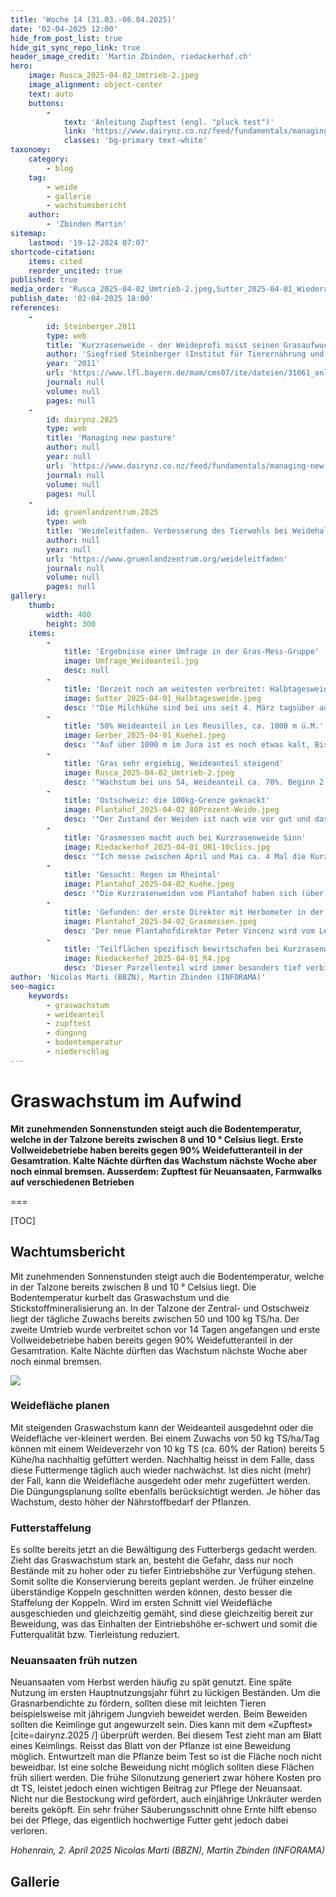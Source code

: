 ```yaml
---
title: 'Woche 14 (31.03.-06.04.2025)'
date: '02-04-2025 12:00'
hide_from_post_list: true
hide_git_sync_repo_link: true
header_image_credit: 'Martin Zbinden, riedackerhof.ch'
hero:
    image: Rusca_2025-04-02_Umtrieb-2.jpeg
    image_alignment: object-center
    text: auto
    buttons:
        -
            text: 'Anleitung Zupftest (engl. "pluck test")'
            link: 'https://www.dairynz.co.nz/feed/fundamentals/managing-new-pasture/'
            classes: 'bg-primary text-white'
taxonomy:
    category:
        - blog
    tag:
        - weide
        - gallerie
        - wachstumsbericht
    author:
        - 'Zbinden Martin'
sitemap:
    lastmod: '19-12-2024 07:07'
shortcode-citation:
    items: cited
    reorder_uncited: true
published: true
media_order: 'Rusca_2025-04-02_Umtrieb-2.jpeg,Sutter_2025-04-01_Wiederaufwuchs-24h.jpeg,Sutter_2025-04-01_Halbtagesweide.jpeg,Riedackerhof_2025-04-01_R2-Tiefengraben.jpg,Riedackerhof_2025-04-01_Höhenmessung Kurzrasenweide.jpg,Riedackerhof_2025-04-01_OR2-Farmwalk.jpg,Riedackerhof_2025-04-01_R4.jpg,Riedackerhof_2025-04-01_OR2-10clics.jpg,Riedackerhof_2025-04-01_OR1-10clics.jpg,Umfrage_Weideanteil.jpg,Plantahof_2025-04-02_Grasmessen.jpeg,Plantahof_2025-04-02_Kuehe.jpeg,Gerber_2025-04-01_Kuehe2.jpeg,Gerber_2025-04-01_Kuehe1.jpeg,Plantahof_2025-04-02_80Prozent-Weide.jpeg,Riedackerhof_2025-04-01_R3-Botanik.webm'
publish_date: '02-04-2025 18:00'
references:
    -
        id: Steinberger.2011
        type: web
        title: 'Kurzrasenweide - der Weideprofi misst seinen Grasaufwuchs'
        author: 'Siegfried Steinberger (Institut für Tierernährung und  Futterwirtschaft, Grub)'
        year: '2011'
        url: 'https://www.lfl.bayern.de/mam/cms07/ite/dateien/31061_anleitung_zur_grasaufwuchsmessung.pdf'
        journal: null
        volume: null
        pages: null
    -
        id: dairynz.2025
        type: web
        title: 'Managing new pasture'
        author: null
        year: null
        url: 'https://www.dairynz.co.nz/feed/fundamentals/managing-new-pasture/'
        journal: null
        volume: null
        pages: null
    -
        id: gruenlandzentrum.2025
        type: web
        title: 'Weideleitfaden. Verbesserung des Tierwohls bei Weidehaltung von Milchkühen.'
        author: null
        year: null
        url: 'https://www.gruenlandzentrum.org/weideleitfaden'
        journal: null
        volume: null
        pages: null
gallery:
    thumb:
        width: 400
        height: 300
    items:
        -
            title: 'Ergebnisse einer Umfrage in der Gras-Mess-Gruppe'
            image: Umfrage_Weideanteil.jpg
            desc: null
        -
            title: 'Derzeit noch am weitesten verbreitet: Halbtagesweide'
            image: Sutter_2025-04-01_Halbtagesweide.jpeg
            desc: '"Die Milchkühe sind bei uns seit 4. März tagsüber auf der Weide und fressen rund 10kg Weidegras pro Kuh und Tag auf der Weide. In der Nacht wird mit Grassilage ergänzt." (Michael Sutter) _Bild: Bretzwil BL, 01. April 2025 (M. Sutter)_'
        -
            title: '50% Weideanteil in Les Reusilles, ca. 1000 m ü.M.'
            image: Gerber_2025-04-01_Kuehe1.jpeg
            desc: '"Auf über 1000 m im Jura ist es noch etwas kalt, Bise blast ziemlich fest. Heute morgen war est gefroren. Grasswachstum um 33 kg TS/Tag. Weidebegin war 20. März, Unterbruch letzten Samstag und Sonntag weil nass und kalt). Die Milchkühe fressen etwa 50% auf der Weide, der Grasbestand ist sehr dicht und kurz." (Olivier Gerber) _Bild: Les Reusilles BE, 01. April 2025 (O. Gerber)_'
        -
            title: 'Gras sehr ergiebig, Weideanteil steigend'
            image: Rusca_2025-04-02_Umtrieb-2.jpeg
            desc: '"Wachstum bei uns 54, Weideanteil ca. 70%. Beginn 2. Rotation am 17.03.25, AFC erst bei 300kg/ha. Allerdings waren die letzten weiden bei uns auch so ergiebig dass wir die Kühe abends nochmal für ca. 3 Stunden rausgelassen haben. Flächenzuteilung 90-100a für 80 Kühe, im Stall nachts zwei Rundballen Grassilage (ca. 500kg TS)." (Luisa Rusca)  _Bild: Muri AG, 01. April 2025 (L. Rusca)_'
        -
            title: 'Ostschweiz: die 100kg-Grenze geknackt'
            image: Plantahof_2025-04-02_80Prozent-Weide.jpeg
            desc: '"Der Zustand der Weiden ist nach wie vor gut und das Wachstum liegt bei knapp 100 kg TS pro ha und Tag. Wir vergrössern die Weidefläche etwas und stellen ab heute auf Tag- und Nachtweide um. Somit verringert sich der Futteranteil im Stall deutlich auf vorläufig ca. 20%." (Rolf Hug)  _Bild: Landquart GR, 02. April 2025 (R. Hug)_ '
        -
            title: 'Grasmessen macht auch bei Kurzrasenweide Sinn'
            image: Riedackerhof_2025-04-01_OR1-10clics.jpg
            desc: '"Ich messe zwischen April und Mai ca. 4 Mal die Kurzrasenweide, um die Weidefläche rechtzeitig zu verkleinern. Bis Juni strebe ich eine durchschnittliche, komprimierte Grashöhe von 11 clics (5.5 cm RPM) an. Damit fördere ich eine dichte Grasnarbe und einen guten Nachwuchs, gleichzeitig produzieren wir keine Weidereste und viel Milch." (Martin Zbinden)_Bild: Rüschegg BE, 01. April 2025 (M. Zbinden)_'
        -
            title: 'Gesucht: Regen im Rheintal'
            image: Plantahof_2025-04-02_Kuehe.jpeg
            desc: '"Die Kurzrasenweiden vom Plantahof haben sich (über die leider mit 15 mm immer noch spärlichen) Niederschläge gefreut." (Rolf Hug)  _Bild: Landquart GR, 02. April 2025 (R. Hug)_ '
        -
            title: 'Gefunden: der erste Direktor mit Herbometer in der Schweiz!'
            image: Plantahof_2025-04-02_Grasmessen.jpeg
            desc: 'Der neue Plantahofdirektor Peter Vincenz wird vom Leiter Feldbau Andri Bonifazi in die Kunst des Grasmessens eingeweiht. _Bild: Landquart GR, 02. April 2025 (R. Hug)_ '
        -
            title: 'Teilflächen spezifisch bewirtschafen bei Kurzrasenweide'
            image: Riedackerhof_2025-04-01_R4.jpg
            desc: 'Dieser Parzellenteil wird immer besonders tief verbissen, vermutlich bedingt durch die jüngere Anlagedauer und modernere Gräsersorten (SM 460 vor 12 Jahren gesät, Rest ca. 30 jährig). Der Übernutzung wird mit einer häufigeren Güllegabe entgegengewirkt. _Bild: Rüschegg BE, 01. April 2025 (M. Zbinden)_'
author: 'Nicolas Marti (BBZN), Martin Zbinden (INFORAMA)'
seo-magic:
    keywords:
        - graswachstum
        - weideanteil
        - zupftest
        - düngung
        - bodentemperatur
        - niederschlag
---
```


# Graswachstum im Aufwind

**Mit zunehmenden Sonnenstunden steigt auch die Bodentemperatur, welche in der Talzone  bereits zwischen 8 und 10 ° Celsius liegt. Erste Vollweidebetriebe haben bereits gegen 90% Weidefutteranteil in der Gesamtration. Kalte Nächte dürften das Wachstum nächste Woche aber noch einmal bremsen. 
Ausserdem: Zupftest für Neuansaaten, Farmwalks auf verschiedenen Betrieben**

===



[TOC]

## Wachtumsbericht
Mit zunehmenden Sonnenstunden steigt auch die Bodentemperatur, welche in der Talzone  bereits zwischen 8 und 10 ° Celsius liegt. Die Bodentemperatur kurbelt das Graswachstum und die Stickstoffmineralisierung an. In der Talzone der Zentral- und Ostschweiz liegt der tägliche Zuwachs bereits zwischen 50 und 100 kg TS/ha. Der zweite Umtrieb wurde verbreitet schon vor 14 Tagen angefangen und erste Vollweidebetriebe haben bereits gegen 90% Weidefutteranteil in der Gesamtration. Kalte Nächte dürften das Wachstum nächste Woche aber noch einmal bremsen.

![](https://graswachstum.ch/user/pages/uploads/archive/Graswachstumkarte_2025KW14.svg?lightbox)


### Weidefläche planen
Mit steigenden Graswachstum kann der Weideanteil ausgedehnt oder die Weidefläche ver-kleinert werden. Bei einem Zuwachs von 50 kg TS/ha/Tag können mit einem Weideverzehr von 10 kg TS (ca. 60% der Ration) bereits 5 Kühe/ha nachhaltig gefüttert werden. Nachhaltig heisst in dem Falle, dass diese Futtermenge täglich auch wieder nachwächst. Ist dies nicht (mehr) der Fall, kann die Weidefläche ausgedeht oder mehr zugefüttert werden.
Die Düngungsplanung sollte ebenfalls berücksichtigt werden. Je höher das Wachstum, desto höher der Nährstoffbedarf der Pflanzen.


### Futterstaffelung
Es sollte bereits jetzt an die Bewältigung des Futterbergs gedacht werden. Zieht das Graswachstum stark an, besteht die Gefahr, dass nur noch Bestände mit zu hoher oder zu tiefer Eintriebshöhe zur Verfügung stehen. Somit sollte die Konservierung bereits geplant werden. Je früher einzelne überständige Koppeln geschnitten werden können, desto besser die Staffelung der Koppeln. Wird im ersten Schnitt viel Weidefläche ausgeschieden und gleichzeitig gemäht, sind diese gleichzeitig bereit zur Beweidung, was das Einhalten der Eintriebshöhe er-schwert und somit die Futterqualität bzw. Tierleistung reduziert.


### Neuansaaten früh nutzen
Neuansaaten vom Herbst werden häufig zu spät genutzt. Eine späte Nutzung im ersten Hauptnutzungsjahr führt zu lückigen Beständen. Um die Grasnarbendichte zu fördern, sollten diese mit leichten Tieren beispielsweise mit jährigem Jungvieh beweidet werden. Beim Beweiden sollten die Keimlinge gut angewurzelt sein. Dies kann mit dem «Zupftest» [cite=dairynz.2025 /] überprüft werden. Bei diesem Test zieht man am Blatt eines Keimlings. Reisst das Blatt von der Pflanze ist eine Beweidung möglich. Entwurtzelt man die Pflanze beim Test so ist die Fläche noch nicht beweidbar. Ist eine solche Beweidung nicht möglich sollten diese Flächen früh siliert werden. Die frühe Silonutzung generiert zwar höhere Kosten pro dt TS, leistet jedoch einen wichtigen Beitrag zur Pflege der Neuansaat. Nicht nur die Bestockung wird gefördert, auch einjährige Unkräuter werden bereits geköpft. Ein sehr früher Säuberungsschnitt ohne Ernte hilft ebenso bei der Pflege, das eigentlich hochwertige Futter geht jedoch dabei verloren.

_Hohenrain, 2. April 2025 
Nicolas Marti (BBZN), Martin Zbinden (INFORAMA)_

## Gallerie

